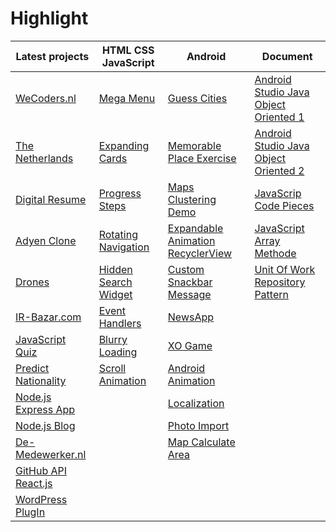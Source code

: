 # Highlight

Latest projects | HTML CSS JavaScript                                       | Android       | Document
--------------- | ---------------------------------------------------- | ------------- | -------------  
[WeCoders.nl](https://wecoders.nl) | [Mega Menu](https://mahmood-ghaem.github.io/HTML-CSS-TipsAndTricks/01-%20Mega%20Menu) | [Guess Cities](https://github.com/mahmood-ghaem/AndroidTutorialSamples_Intermediate/wiki/3-Guess-Cities) | [Android Studio Java Object Oriented 1](https://github.com/mahmood-ghaem/AndroidStudioOOP/wiki/Android-Studio-Java-Object-Oriented-Section-1)
[The Netherlands](https://mahmood-ghaem.github.io/The-Netherlands) | [Expanding Cards](https://mahmood-ghaem.github.io/HTML-CSS-TipsAndTricks/03-%20Expanding%20Cards) | [Memorable Place Exercise](https://github.com/mahmood-ghaem/AndroidTutorialSamples_Intermediate/wiki/4-Memorable-Place-Exercise) | [Android Studio Java Object Oriented 2](https://github.com/mahmood-ghaem/AndroidStudioOOP/wiki/Android-Studio-Java-Object-Oriented-Section-2)
[Digital Resume](https://mahmood-ghaem.github.io/HYF-Module-HTMLCSSGIT/week1/resume.html) | [Progress Steps](https://mahmood-ghaem.github.io/HTML-CSS-TipsAndTricks/04-%20Progress%20Steps) | [Maps Clustering Demo](https://github.com/mahmood-ghaem/AndroidTutorialSamples_Intermediate/wiki/5-Maps-Clustering-Demo) | [JavaScrip Code Pieces](https://github.com/mahmood-ghaem/JavaScrip-CodePieces)
[Adyen Clone](https://mahmood-ghaem.github.io/HYF-Module-HTMLCSSGIT/week3/Adyen-clone/index.html) | [Rotating Navigation](https://mahmood-ghaem.github.io/HTML-CSS-TipsAndTricks/05-%20Rotating%20Navigation/) | [Expandable Animation RecyclerView](https://github.com/mahmood-ghaem/AndroidTutorialSamples_Intermediate/wiki/7-Expandable-Animation-RecyclerView) | [JavaScript Array Methode](https://github.com/mahmood-ghaem/JavaScrip-CodePieces/blob/master/Useful%20documents/JavaScript%20Array%20Methods.pdf) | [ ]()
[Drones](https://mahmood-ghaem.github.io/HYF-Module-HTMLCSSGIT/week2/Drones%20website/index.html) | [Hidden Search Widget](https://mahmood-ghaem.github.io/HTML-CSS-TipsAndTricks/06-%20Hidden%20Search%20Widget/) | [Custom Snackbar Message](https://github.com/mahmood-ghaem/AndroidTutorialSamples_Intermediate/wiki/8-Custom-Snackbar-Message) | [Unit Of Work Repository Pattern](https://github.com/mahmood-ghaem/Everyday-Thoughts/blob/main/UnitOfWork.md)
[IR-Bazar.com](https://ir-bazar.com) | [Event Handlers](https://mahmood-ghaem.github.io/HTML-CSS-TipsAndTricks/07-%20Event%20Handlers/index.html) | [NewsApp](https://github.com/mahmood-ghaem/AndroidTutorialSamples_Intermediate/wiki/6-NewsApp) | [ ]()
[JavaScript Quiz](https://mahmood-ghaem.github.io/browser-quiz/index.html) | [Blurry Loading](https://mahmood-ghaem.github.io/HTML-CSS-TipsAndTricks/08-%20Blurry%20Loading/) | [XO Game](https://github.com/mahmood-ghaem/XO_Game_Android_Java) | [ ]()
[Predict Nationality](https://mahmood-ghaem.github.io/API-JavaScript-Project/index.html) | [Scroll Animation](https://mahmood-ghaem.github.io/HTML-CSS-TipsAndTricks/09-%20Scroll%20Animation/) | [Android Animation](https://github.com/mahmood-ghaem/Android_Animation) | [ ]()
[Node.js Express App](https://splashy-candy-skirt.glitch.me) | [ ]() | [Localization](https://github.com/mahmood-ghaem/AndroidTutorialSamples_Beginner/wiki/12-Localization-Demo) | [ ]()
[Node.js Blog](https://hyf-blog.herokuapp.com) | [ ]() | [Photo Import](https://github.com/mahmood-ghaem/AndroidTutorialSamples_Beginner/wiki/09-Photo-Import-Demo) | [ ]()
[De-Medewerker.nl](https://de-medewerker.wecoders.nl) | [ ]() | [Map Calculate Area](https://github.com/mahmood-ghaem/AndroidTutorialSamples_Beginner/wiki/08-Map-Calculate-Area) | [ ]()
[GitHub API React.js](https://github-react-project.herokuapp.com) | [ ]() | [ ]() | [ ]()
[WordPress PlugIn](https://www.durawonen.nl) | [ ]() | [ ]() | [ ]()
